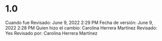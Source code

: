 # 1.0

Cuando fue Revisado: June 9, 2022 2:29 PM
Fecha de  versión: June 9, 2022 2:28 PM
Quien hizo el cambio: Carolina Herrera Martínez
Revisado: Yes
Revisado por: Carolina Herrera Martínez